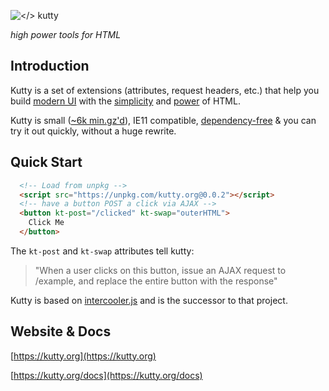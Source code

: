 ![</> kutty](https://github.com/bigskysoftware/kutty/raw/master/www/img/kutty_logo.1.png "high power tools for HTML")

*high power tools for HTML*

## Introduction

Kutty is a set of extensions (attributes, request headers, etc.) that help you build 
[modern UI](https://kutty.org/examples) with the [simplicity](https://en.wikipedia.org/wiki/HATEOAS) and 
[power](https://www.ics.uci.edu/~fielding/pubs/dissertation/rest_arch_style.htm) of HTML. 

Kutty is small ([~6k min.gz'd](https://unpkg.com/kutty.org/dist/)), IE11 compatible, [dependency-free](https://github.com/bigskysoftware/kutty/blob/master/package.json) 
& you can try it out quickly, without a huge rewrite.

## Quick Start

```html
  <!-- Load from unpkg -->
  <script src="https://unpkg.com/kutty.org@0.0.2"></script>
  <!-- have a button POST a click via AJAX -->
  <button kt-post="/clicked" kt-swap="outerHTML">
    Click Me
  </button>
```

The `kt-post` and `kt-swap` attributes tell kutty:

> "When a user clicks on this button, issue an AJAX request to /example, and replace the entire button with the response"

Kutty is based on [intercooler.js](http://intercoolerjs.org) and is the successor to that project.

## Website & Docs

[https://kutty.org](https://kutty.org)

[https://kutty.org/docs](https://kutty.org/docs)
